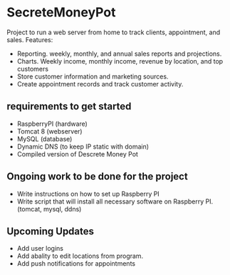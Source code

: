 # SecreteMoneyPot
Project to run a web server from home to track clients, appointment, and sales. 
Features:
- Reporting. weekly, monthly, and annual sales reports and projections.
- Charts. Weekly income, monthly income, revenue by location, and top customers
- Store customer information and marketing sources.
- Create appointment records and track customer activity.

## requirements to get started
- RaspberryPI (hardware)
- Tomcat 8 (webserver)
- MySQL (database)
- Dynamic DNS (to keep IP static with domain)
- Compiled version of Descrete Money Pot

## Ongoing work to be done for the project
- Write instructions on how to set up Raspberry PI
- Write script that will install all necessary software on Raspberry PI. (tomcat, mysql, ddns)

## Upcoming Updates
- Add user logins
- Add abality to edit locations from program.
- Add push notifications for appointments
